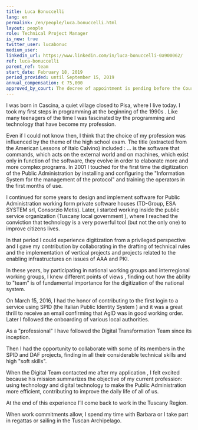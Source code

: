 ```yaml
---
title: Luca Bonuccelli 
lang: en
permalink: /en/people/luca.bonuccelli.html
layout: people
role: Technical Project Manager
is_new: true
twitter_user: lucabonuc
medium_user:
linkedin_url: https://www.linkedin.com/in/luca-bonuccelli-0a900062/
ref: luca-bonuccelli
parent_ref: team
start_date: February 18, 2019
period_provided: until September 15, 2019
annual_compensation: € 75,000
approved_by_court: The decree of appointment is pending before the Court of Auditors.
---
```


I was born in Cascina, a quiet village closed to Pisa, where I live today. I took my first steps in programming at the beginning of the 1990s . Like many teenagers of the time I was fascinated by the programming and technology that have become my profession.

Even if I could not know then, I think that the choice of my profession was influenced by the theme of the high school exam. The title (extracted from the American Lessons of Italo Calvino) included : ... is the software that commands, which acts on the external world and on machines, which exist only in function of the software, they evolve in order to elaborate more and more complex programs.
In 2001 I touched for the first time the digitization of the Public Administration by installing and configuring the "Information System for the management of the protocol" and training the operators in the first months of use.

I continued for some years to design and implement software for Public Administration working form private software houses (TD-Group, ESA SYSTEM srl, Consorzio Metis). Later, i started working inside the public service organization (Tuscany local government ), where I reached the conviction that technology is a very powerful tool (but not the only one) to improve citizens lives.


In that period I could experience digitization from a privileged perspective and I gave my contribution by collaborating in the drafting of technical rules and the implementation of vertical projects and projects related to the enabling infrastructures on issues of AAA and PKI.

In these years, by participating in national working groups and interregional working groups, I knew different points of views , finding out how the ability to "team" is of fundamental importance for the digitization of the national system.


On March 15, 2016, I had the honor of contributing to the first login to a service using SPID (the Italian Public Identity System ) and it was a great thrill to receive an email confirming that AgID was in good working order.
 Later I followed the onboarding of various local authorities.

As a "professional" I have followed the Digital Transformation Team since its inception. 

Then I had the opportunity to collaborate with some of its members in the SPID and DAF projects, finding in all their considerable technical skills and high "soft skills".

When the Digital Team contacted me after my application , I felt excited because his mission summarizes the objective of my current profession: using technology and digital technology to make the Public Administration more efficient, contributing to improve the daily life of all of us.

At the end of this experience I’ll come back to work in the Tuscany Region.

When work commitments allow, I spend my time with Barbara or I take part in regattas or sailing in the Tuscan Archipelago.
